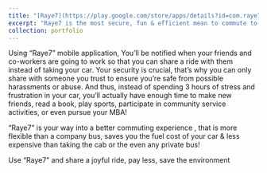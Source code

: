 ```yaml
---
title: "[Raye7](https://play.google.com/store/apps/details?id=com.raye7.raye7fen&hl=en)"
excerpt: "Raye7 is the most secure, fun & efficient mean to commute to work or to university<br/><img src='/images/rayeh.png'>"
collection: portfolio
---
```


Using “Raye7” mobile application, You’ll be notified when your friends and co-workers are going to work so that you can share a ride with them instead of taking your car. Your security is crucial, that’s why you can only share with someone you trust to ensure you’re safe from possible harassments or abuse. And thus, instead of spending 3 hours of stress and frustration in your car, you’ll actually have enough time to make new friends, read a book, play sports, participate in community service activities, or even pursue your MBA!

“Raye7” is your way into a better commuting experience , that is more flexible than a company bus, saves you the fuel cost of your car & less expensive than taking the cab or the even any private bus!

Use “Raye7” and share a joyful ride, pay less, save the environment

